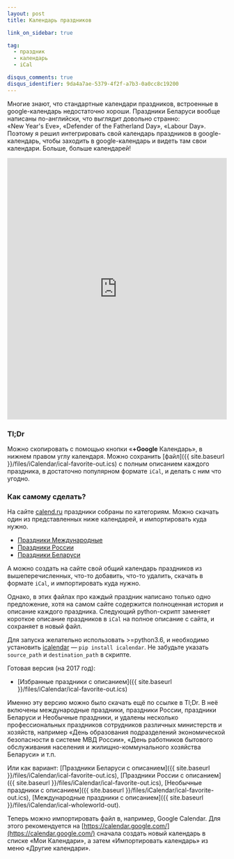 ```yaml
---
layout: post
title: Календарь праздников

link_on_sidebar: true

tag:
  - праздник
  - календарь
  - iCal

disqus_comments: true
disqus_identifier: 9da4a7ae-5379-4f2f-a7b3-0a0cc8c19200
---
```


Многие знают, что стандартные календари праздников, встроенные в google-календарь недостаточно хороши. 
Праздники Беларуси вообще написаны по-английски, что выглядит довольно странно: 
«New Year's Eve», «Defender of the Fatherland Day», «Labour Day».
Поэтому я решил интегрировать свой календарь праздников в google-календарь, чтобы заходить в google-календарь и видеть там свои календари. Больше, больше календарей!<!--more-->


<iframe src="https://calendar.google.com/calendar/embed?showPrint=0&amp;showTabs=0&amp;showCalendars=0&amp;showTz=0&amp;
height=600&amp;wkst=2&amp;hl=ru&amp;bgcolor=%23FFFFFF&amp;src=eeof4665qu4h3lr0ajvera1vjo%40group.calendar.google.com&amp;
color=%23333333&amp;ctz=Europe%2FMoscow" style="border-width:0" width="100%" height="600" frameborder="0" scrolling="no"></iframe>

### Tl;Dr

Можно скопировать с помощью кнопки «**+Google** Календарь», в нижнем правом углу календаря. 
Можно сохранить [файл]({{ site.baseurl }}/files/iCalendar/ical-favorite-out.ics) с полным описанием каждого праздника, в достаточно популярном формате `iCal`, и делать с ним что угодно.

### Как самому сделать?

На сайте [calend.ru](http://calend.ru) праздники собраны по категориям.
Можно скачать один из представленных ниже календарей, и импортировать куда нужно. 

 - [Праздники Международные](http://www.calend.ru/ical/ical-wholeworld.ics)
 - [Праздники России](http://www.calend.ru/ical/ical-russtate.ics)
 - [Праздники Беларуси](http://www.calend.ru/ical/ical-belorus.ics)

 А можно создать на сайте свой общий календарь праздников из вышеперечисленных, что-то добавить, что-то удалить, скачать в формате `iCal`, и импортировать куда нужно. 

Однако, в этих файлах про каждый праздник написано только одно предложение, хотя 
на самом сайте содержится полноценная история и описание каждого праздника. 
Следующий python-скрипт заменяет короткое описание праздников в `iCal` на полное описание с сайта, и сохраняет в новый файл.

Для запуска желательно использовать >=python3.6, и необходимо установить [icalendar](http://pypi.python.org/pypi/icalendar) — `pip install icalendar`.
Не забудьте указать `source_path` и `destination_path` в скрипте.


<script src="https://gist.github.com/yalov/055e636e6bfc35c7d7b096aa8aa26c0d.js"></script>

Готовая версия (на 2017 год):

 - [Избранные праздники с описанием]({{ site.baseurl }}/files/iCalendar/ical-favorite-out.ics)

 Именно эту версию можно было скачать ещё по ссылке в Tl;Dr. В неё включены международные праздники, праздники России, праздники Беларуси и Необычные праздники, и 
удалены несколько профессиональных праздников сотрудников различных министерств и хозяйств, например 
«День образования подразделений экономической безопасности в системе МВД России»,
«День работников бытового обслуживания населения и жилищно-коммунального хозяйства Беларуси» и т.п.


 Или как вариант: 
 [Праздники Беларуси с описанием]({{ site.baseurl }}/files/iCalendar/ical-favorite-out.ics), 
 [Праздники России с описанием]({{ site.baseurl }}/files/iCalendar/ical-favorite-out.ics),
 [Необычные праздники с описанием]({{ site.baseurl }}/files/iCalendar/ical-favorite-out.ics),
 [Международные праздники с описанием]({{ site.baseurl }}/files/iCalendar/ical-wholeworld-out).

Теперь можно импортировать файл в, например, Google Calendar. 
Для этого рекомендуется на [https://calendar.google.com/](https://calendar.google.com/) сначала создать новый календарь в списке «Мои Календари», 
а затем «Импортировать календарь» из меню «Другие календари».